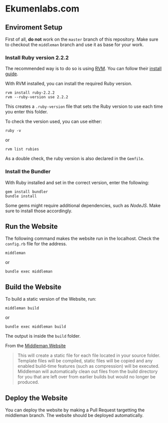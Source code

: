 # Ekumenlabs.com

## Enviroment Setup

First of all, **do not** work on the `master` branch of this repository. Make sure to checkout the `middleman` branch and use it as base for your work.

### Install **Ruby version 2.2.2**

The recommended way is to do so is using [RVM](https://rvm.io/). You can follow their [install guide](https://rvm.io/rvm/install).

With RVM installed, you can install the required Ruby version.

```
rvm install ruby-2.2.2
rvm --ruby-version use 2.2.2
```

This creates a `.ruby-version` file that sets the Ruby version to use each time you enter this folder.

To check the version used, you can use either:
```
ruby -v
```
or
```
rvm list rubies
```

As a double check, the ruby version is also declared in the `Gemfile`.

### Install the Bundler

With Ruby installed and set in the correct version, enter the following:

```
gem install bundler
bundle install
```

Some gems might require additional dependencies, such as *NodeJS*. Make sure to install those accordingly.

## Run the Website

The following command makes the website run in the localhost. Check the `config.rb` file for the address.

```
middleman
```
or
```
bundle exec middleman
```

## Build the Website

To build a static version of the Website, run:

```
middleman build
```
or
```
bundle exec middleman build
```

The output is inside the `build` folder.

From the [Middleman Website](https://middlemanapp.com/basics/build-and-deploy)
> This will create a static file for each file located in your source folder. Template files will be compiled, static files will be copied and any enabled build-time features (such as compression) will be executed. Middleman will automatically clean out files from the build directory for you that are left over from earlier builds but would no longer be produced.

## Deploy the Website

You can deploy the website by making a Pull Request targetting the middleman branch. The website should be deployed automatically.
